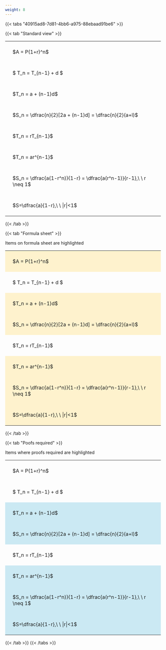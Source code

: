 ```yaml
---
weight: 8
---
```


{{< tabs "40915ad8-7d81-4bb6-a975-88ebaad91be6" >}}

{{< tab "Standard view" >}}

<style type="text/css">
#T_28785 th.col_heading {
  text-align: left;
  font-size: 1em;
}
#T_28785 td {
  text-align: left;
  font-size: 1em;
  padding: 1.5em;
}
</style>
<table id="T_28785">
  <thead>
  </thead>
  <tbody>
    <tr>
      <td id="T_28785_row0_col0" class="data row0 col0" >$A = P(1+r)^n$</td>
    </tr>
    <tr>
      <td id="T_28785_row1_col0" class="data row1 col0" >$ T_n = T_{n-1} + d $</td>
    </tr>
    <tr>
      <td id="T_28785_row2_col0" class="data row2 col0" >$T_n = a + (n-1)d$</td>
    </tr>
    <tr>
      <td id="T_28785_row3_col0" class="data row3 col0" >$S_n = \dfrac{n}{2}[2a + (n-1)d] = \dfrac{n}{2}(a+l)$</td>
    </tr>
    <tr>
      <td id="T_28785_row4_col0" class="data row4 col0" >$T_n = rT_{n-1}$</td>
    </tr>
    <tr>
      <td id="T_28785_row5_col0" class="data row5 col0" >$T_n = ar^{n-1}$</td>
    </tr>
    <tr>
      <td id="T_28785_row6_col0" class="data row6 col0" >$S_n = \dfrac{a(1-r^n)}{1-r} = \dfrac{a(r^n-1)}{r-1},\ \  r \neq 1$</td>
    </tr>
    <tr>
      <td id="T_28785_row7_col0" class="data row7 col0" >$S=\dfrac{a}{1-r},\ \ |r|<1$</td>
    </tr>
  </tbody>
</table>
{{< /tab >}}

{{< tab "Formula sheet" >}}

Items on formula sheet are highlighted 
<br>
<style type="text/css">
#T_86dcb th.col_heading {
  text-align: left;
  font-size: 1em;
}
#T_86dcb td {
  text-align: left;
  font-size: 1em;
  padding: 1.5em;
}
#T_86dcb_row0_col0, #T_86dcb_row2_col0, #T_86dcb_row3_col0, #T_86dcb_row5_col0, #T_86dcb_row6_col0, #T_86dcb_row7_col0 {
  background-color: rgba(255,194,10, 0.2);
}
#T_86dcb_row1_col0, #T_86dcb_row4_col0 {
  background-color: rgba(0,0,0,0);
}
</style>
<table id="T_86dcb">
  <thead>
  </thead>
  <tbody>
    <tr>
      <td id="T_86dcb_row0_col0" class="data row0 col0" >$A = P(1+r)^n$</td>
    </tr>
    <tr>
      <td id="T_86dcb_row1_col0" class="data row1 col0" >$ T_n = T_{n-1} + d $</td>
    </tr>
    <tr>
      <td id="T_86dcb_row2_col0" class="data row2 col0" >$T_n = a + (n-1)d$</td>
    </tr>
    <tr>
      <td id="T_86dcb_row3_col0" class="data row3 col0" >$S_n = \dfrac{n}{2}[2a + (n-1)d] = \dfrac{n}{2}(a+l)$</td>
    </tr>
    <tr>
      <td id="T_86dcb_row4_col0" class="data row4 col0" >$T_n = rT_{n-1}$</td>
    </tr>
    <tr>
      <td id="T_86dcb_row5_col0" class="data row5 col0" >$T_n = ar^{n-1}$</td>
    </tr>
    <tr>
      <td id="T_86dcb_row6_col0" class="data row6 col0" >$S_n = \dfrac{a(1-r^n)}{1-r} = \dfrac{a(r^n-1)}{r-1},\ \  r \neq 1$</td>
    </tr>
    <tr>
      <td id="T_86dcb_row7_col0" class="data row7 col0" >$S=\dfrac{a}{1-r},\ \ |r|<1$</td>
    </tr>
  </tbody>
</table>
{{< /tab >}}

{{< tab "Poofs required" >}}

Items where proofs required are highlighted 
<br>
<style type="text/css">
#T_eab35 th.col_heading {
  text-align: left;
  font-size: 1em;
}
#T_eab35 td {
  text-align: left;
  font-size: 1em;
  padding: 1.5em;
}
#T_eab35_row0_col0, #T_eab35_row1_col0, #T_eab35_row4_col0 {
  background-color: rgba(0,0,0,0);
}
#T_eab35_row2_col0, #T_eab35_row3_col0, #T_eab35_row5_col0, #T_eab35_row6_col0, #T_eab35_row7_col0 {
  background-color: rgba(0,150,200, 0.2);
}
</style>
<table id="T_eab35">
  <thead>
  </thead>
  <tbody>
    <tr>
      <td id="T_eab35_row0_col0" class="data row0 col0" >$A = P(1+r)^n$</td>
    </tr>
    <tr>
      <td id="T_eab35_row1_col0" class="data row1 col0" >$ T_n = T_{n-1} + d $</td>
    </tr>
    <tr>
      <td id="T_eab35_row2_col0" class="data row2 col0" >$T_n = a + (n-1)d$</td>
    </tr>
    <tr>
      <td id="T_eab35_row3_col0" class="data row3 col0" >$S_n = \dfrac{n}{2}[2a + (n-1)d] = \dfrac{n}{2}(a+l)$</td>
    </tr>
    <tr>
      <td id="T_eab35_row4_col0" class="data row4 col0" >$T_n = rT_{n-1}$</td>
    </tr>
    <tr>
      <td id="T_eab35_row5_col0" class="data row5 col0" >$T_n = ar^{n-1}$</td>
    </tr>
    <tr>
      <td id="T_eab35_row6_col0" class="data row6 col0" >$S_n = \dfrac{a(1-r^n)}{1-r} = \dfrac{a(r^n-1)}{r-1},\ \  r \neq 1$</td>
    </tr>
    <tr>
      <td id="T_eab35_row7_col0" class="data row7 col0" >$S=\dfrac{a}{1-r},\ \ |r|<1$</td>
    </tr>
  </tbody>
</table>
{{< /tab >}}
{{< /tabs >}}